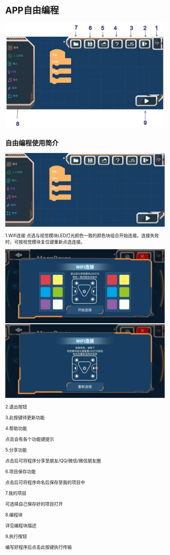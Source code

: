 # APP自由编程

![](./images/MoonBot_App_P0.jpg)

## 自由编程使用简介

![](./images/MoonBot_App_P.jpg)

1.Wifi连接
点选与视觉模块LED灯光颜色一致的颜色块组合开始连接。连接失败时，可按视觉模块复位键重新点选连接。

![](./images/MoonBot_App_C1.jpg)
![](./images/MoonBot_App_C2.jpg)

2.退出按钮

3.此按键待更新功能

4.帮助功能

点击会有各个功能键提示

5.分享功能

点击后可将程序分享至朋友/QQ/微信/微信朋友圈

6.项目保存功能

点击后可将程序命名后保存至我的项目中

7.我的项目

可选择自己保存好的项目打开

8.编程块

详见编程块描述

9.执行按钮

编写好程序后点击此按键执行传输

